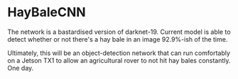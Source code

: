 # HayBaleCNN
The network is a bastardised version of darknet-19. Current model is able to detect whether or not there's a hay bale in an image 92.9%-ish of the time.

Ultimately, this will be an object-detection network that can run comfortably on a Jetson TX1 to allow an agricultural rover to not hit hay bales constantly. One day.
